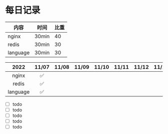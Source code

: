 # 每日记录

<!--sec data-title="阅读计划" data-id="section0" data-show=true data-collapse=false ces-->
|内容|时间|比重|
|---|---|---|
|nginx|30min|40|
|redis|30min|30|
|language|30min|30|
<!--endsec-->

<!--sec data-title="完成情况" data-id="section1" data-show=true data-collapse=false ces-->

|2022|11/07|11/08|11/09|11/10|11/11|11/12|11/13|
|:---:|:---:|:---:|:---:|:---:|:---:|:---:|:---:|
|nginx|✅|️|️|️|️|️|️|
|redis|✅|||||||
|language|✅|||||||
<!--endsec-->

<!--sec data-title="阅读计划" data-id="section2" data-show=true data-collapse=false ces-->

* [ ] todo
* [ ] todo
* [ ] todo
* [ ] todo
* [ ] todo

<!--endsec-->